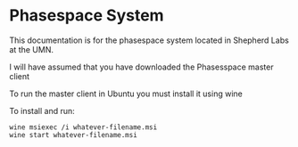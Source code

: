 # Phasespace System

This documentation is for the phasespace system located in Shepherd Labs at the UMN.

I will have assumed that you have downloaded the Phasesspace master client

To run the master client in Ubuntu you must install it using wine

To install and run:

```
wine msiexec /i whatever-filename.msi 
wine start whatever-filename.msi
```



